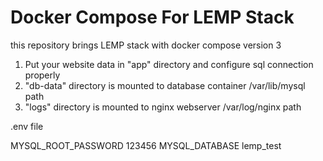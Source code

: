 # Docker Compose For LEMP Stack
this repository brings LEMP stack with docker compose version 3 

1. Put your website data in "app" directory and configure sql connection properly
2. "db-data" directory is mounted to database container /var/lib/mysql path
3. "logs" directory is mounted to nginx webserver /var/log/nginx path

.env file

   MYSQL_ROOT_PASSWORD    123456
   MYSQL_DATABASE         lemp_test
